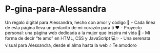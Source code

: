 # P-gina-para-Alessandra
Un regalo digital para Alessandra, hecho con amor y código 💌 - Cada línea de esta página lleva un pedacito de mi corazón para ti ❤️ - Proyecto personal: una página web dedicada a la mujer que inspira mi vida 🌹 - Mi forma de decir “te amo” en HTML, CSS y JavaScript 💻✨ - Una serenata visual para Alessandra, desde el alma hasta la web 🎶 Te amodoro
